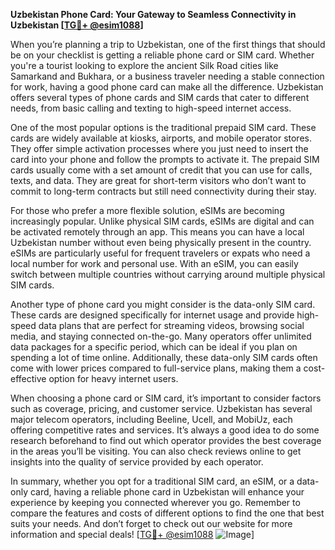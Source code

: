 **Uzbekistan Phone Card: Your Gateway to Seamless Connectivity in Uzbekistan [[TG💪+ @esim1088](https://t.me/s/esim1088)]**

When you’re planning a trip to Uzbekistan, one of the first things that should be on your checklist is getting a reliable phone card or SIM card. Whether you're a tourist looking to explore the ancient Silk Road cities like Samarkand and Bukhara, or a business traveler needing a stable connection for work, having a good phone card can make all the difference. Uzbekistan offers several types of phone cards and SIM cards that cater to different needs, from basic calling and texting to high-speed internet access.

One of the most popular options is the traditional prepaid SIM card. These cards are widely available at kiosks, airports, and mobile operator stores. They offer simple activation processes where you just need to insert the card into your phone and follow the prompts to activate it. The prepaid SIM cards usually come with a set amount of credit that you can use for calls, texts, and data. They are great for short-term visitors who don’t want to commit to long-term contracts but still need connectivity during their stay.

For those who prefer a more flexible solution, eSIMs are becoming increasingly popular. Unlike physical SIM cards, eSIMs are digital and can be activated remotely through an app. This means you can have a local Uzbekistan number without even being physically present in the country. eSIMs are particularly useful for frequent travelers or expats who need a local number for work and personal use. With an eSIM, you can easily switch between multiple countries without carrying around multiple physical SIM cards.

Another type of phone card you might consider is the data-only SIM card. These cards are designed specifically for internet usage and provide high-speed data plans that are perfect for streaming videos, browsing social media, and staying connected on-the-go. Many operators offer unlimited data packages for a specific period, which can be ideal if you plan on spending a lot of time online. Additionally, these data-only SIM cards often come with lower prices compared to full-service plans, making them a cost-effective option for heavy internet users.

When choosing a phone card or SIM card, it’s important to consider factors such as coverage, pricing, and customer service. Uzbekistan has several major telecom operators, including Beeline, Ucell, and MobiUz, each offering competitive rates and services. It’s always a good idea to do some research beforehand to find out which operator provides the best coverage in the areas you’ll be visiting. You can also check reviews online to get insights into the quality of service provided by each operator.

In summary, whether you opt for a traditional SIM card, an eSIM, or a data-only card, having a reliable phone card in Uzbekistan will enhance your experience by keeping you connected wherever you go. Remember to compare the features and costs of different options to find the one that best suits your needs. And don’t forget to check out our website for more information and special deals! [[TG💪+ @esim1088](https://t.me/s/esim1088) ![Image](https://i.postimg.cc/Y0z9fWf4/image.png)]